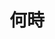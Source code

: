 ---
title: 何時
description: 几点
kana: なんじ
pronunciation: nannji
tone: ①
type: 名词
pubDate: 2024-08-19 00:00:08
lessonIndex: 4
---